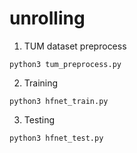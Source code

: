 # unrolling
1. TUM dataset preprocess
```
python3 tum_preprocess.py
```
2. Training
```
python3 hfnet_train.py
```
3. Testing
```
python3 hfnet_test.py
```